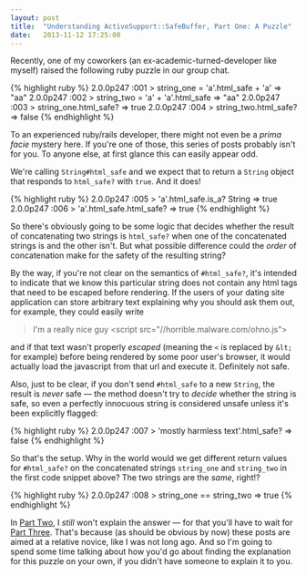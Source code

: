 ```yaml
---
layout: post
title:  "Understanding ActiveSupport::SafeBuffer, Part One: A Puzzle"
date:   2013-11-12 17:25:00
---
```


Recently, one of my coworkers (an ex-academic-turned-developer like myself)
raised the following ruby puzzle in our group chat.

{% highlight ruby %}
2.0.0p247 :001 > string_one = 'a'.html_safe + 'a'
 => "aa"
2.0.0p247 :002 > string_two = 'a' + 'a'.html_safe
 => "aa"
2.0.0p247 :003 > string_one.html_safe?
 => true
2.0.0p247 :004 > string_two.html_safe?
 => false
{% endhighlight %}

To an experienced ruby/rails developer, there might not even be a *prima facie*
mystery here. If you're one of those, this series of posts probably isn't for you. To anyone else, at first glance this can easily appear odd.

<!--break-->

We're calling `String#html_safe` and we expect that to return a `String` object
that responds to `html_safe?` with `true`. And it does!

{% highlight ruby %}
2.0.0p247 :005 > 'a'.html_safe.is_a? String
 => true
2.0.0p247 :006 > 'a'.html_safe.html_safe?
 => true
{% endhighlight %}

So there's obviously going to be some logic that decides whether the result of
concatenating two strings is `html_safe?` when one of the concatenated strings
is and the other isn't. But what possible difference could the *order* of
concatenation make for the safety of the resulting string?

By the way, if you're not clear on the semantics of `#html_safe?`, it's intended
to indicate that we know this particular string does not contain any html tags
that need to be escaped before rendering. If the users of your dating site
application can store arbitrary text explaining why you should ask them out,
for example, they could easily write

> I'm a really nice guy &lt;script src="//horrible.malware.com/ohno.js"&gt;

and if that text wasn't properly *escaped* (meaning the `<` is replaced by `&lt;` for example) before being rendered by some poor user's browser, it would actually load the javascript from that url and execute it. Definitely not safe.

Also, just to be clear, if you don't send `#html_safe` to a new `String`, the
result is *never* safe &mdash; the method doesn't try to *decide* whether the string is safe, so even a perfectly innocuous string is considered unsafe
unless it's been explicitly flagged:

{% highlight ruby %}
2.0.0p247 :007 > 'mostly harmless text'.html_safe?
 => false
{% endhighlight %}

So that's the setup. Why in the world would we get different return values for
`#html_safe?` on the concatenated strings `string_one` and `string_two` in the
first code snippet above? The two strings are the *same*, right!?

{% highlight ruby %}
2.0.0p247 :008 > string_one == string_two
 => true
{% endhighlight %}

In [Part Two][part-two], I *still* won't explain the
answer &mdash; for that you'll have to wait for [Part Three][part-three].
That's because (as should be obvious by now) these posts are aimed at a
relative novice, like I was not long ago. And so I'm going to spend some time
talking about how you'd go about finding the explanation for this puzzle on
your own, if you didn't have someone to explain it to you.

[part-two]: http://gregat.es/blog/active-support-safe-buffer-2/
[part-three]: http://gregat.es/blog/active-support-safe-buffer-3/

